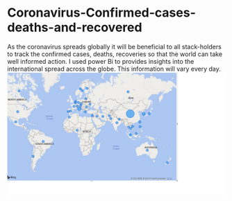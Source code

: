 # Coronavirus-Confirmed-cases-deaths-and-recovered
As the coronavirus spreads globally it will be beneficial to all stack-holders to  track the confirmed cases, deaths, recoveries so that the world can take well informed action. I used power Bi to provides insights into the international spread across the globe.  This information will vary every day.
![coronavirus](Images/Coronavirus-Confirmed-cases-deaths-and-recovered.jpg)
